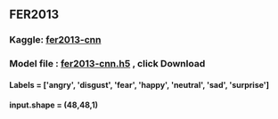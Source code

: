 ## FER2013

### Kaggle: [fer2013-cnn](https://www.kaggle.com/code/rkuo2000/fer2013-cnn)
### Model file : [fer2013-cnn.h5](https://www.kaggle.com/code/rkuo2000/fer2013-cnn/output) , click Download
#### Labels = ['angry', 'disgust', 'fear', 'happy', 'neutral', 'sad', 'surprise']
#### input.shape = (48,48,1)

###

